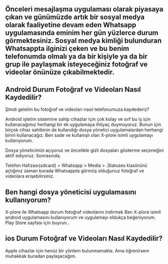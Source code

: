 
## Önceleri mesajlaşma uygulaması olarak piyasaya çıkan ve günümüzde artık bir sosyal medya olarak faaliyetine devam eden Whatsapp uygulamasında eminim her gün yüzlerce durum görmektesiniz. Sosyal medya kimliği bulunduran Whatsappta ilginizi çeken ve bu benim telefonumda olmalı ya da bir kişiyle ya da bir grup ile paylaşmak isteyeceğiniz fotoğraf ve videolar önünüze çıkabilmektedir.
## Android Durum Fotoğraf ve Videoları Nasıl Kaydedilir?
Şimdi gelelim bu fotoğraf ve videoları nasıl telefonumuza kaydederiz?

Android işletim sistemine sahip cihazlar için çok kolay ve sırf bu iş için kullanacağımız herhangi bir ek uygulamaya ihtiyaç duymuyoruz. Bunun için birçok cihaz sahibinin de kullandığı dosya yönetici uygulamalardan herhangi birini kullanacağız. Ben sade ve kullanışlı olan X-plore isimli uygulamayı kullanıyorum.

Dosya yöneticimizi açıyoruz ve öncelikle gizli dosyaları gösterme seçeneğini aktif ediyoruz. Sonrasında;

Telefon Hafızası(sdcard) > Whatsapp > Media > .Statuses klasörünü açtığınız zaman burada Whatsappta görmüş olduğunuz fotoğraf ve videolara erişebilirsiniz.

## Ben hangi dosya yöneticisi uygulamasını kullanıyorum?
X-plore ile Whatsapp durum fotoğraf videolarını indirmek
Ben X-plore isimli android uygulamasını kullanıyorum ve uygulamayı oldukça beğeniyorum. Play Store sayfası için buyrun..

## ios Durum Fotoğraf ve Videoları Nasıl Kaydedilir?
Apple cihazlar için henüz bir yöntem bulunmamakta.
Ama öğrenirsem muhakkak buradan paylaşacağım.